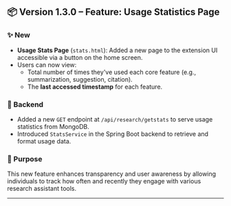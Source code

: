 ## 📦 Version 1.3.0 – Feature: Usage Statistics Page

### ✨ New
- **Usage Stats Page** (`stats.html`): Added a new page to the extension UI accessible via a button on the home screen.
- Users can now view:
  - Total number of times they've used each core feature (e.g., summarization, suggestion, citation).
  - The **last accessed timestamp** for each feature.

### 🔧 Backend
- Added a new `GET` endpoint at `/api/research/getstats` to serve usage statistics from MongoDB.
- Introduced `StatsService` in the Spring Boot backend to retrieve and format usage data.

### 🎯 Purpose
This new feature enhances transparency and user awareness by allowing individuals to track how often and recently they engage with various research assistant tools.

---

